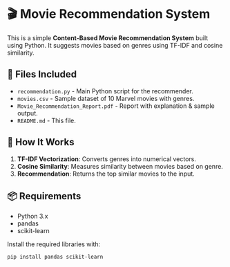 # 🎬 Movie Recommendation System

This is a simple **Content-Based Movie Recommendation System** built using Python. It suggests movies based on genres using TF-IDF and cosine similarity.

## 📁 Files Included
- `recommendation.py` - Main Python script for the recommender.
- `movies.csv` - Sample dataset of 10 Marvel movies with genres.
- `Movie_Recommendation_Report.pdf` - Report with explanation & sample output.
- `README.md` - This file.

## 🚀 How It Works
1. **TF-IDF Vectorization**: Converts genres into numerical vectors.
2. **Cosine Similarity**: Measures similarity between movies based on genre.
3. **Recommendation**: Returns the top similar movies to the input.

## 📦 Requirements
- Python 3.x
- pandas
- scikit-learn

Install the required libraries with:
```bash
pip install pandas scikit-learn
